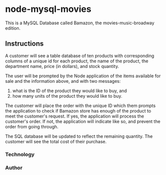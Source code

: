 # node-mysql-movies
This is a MySQL Database called Bamazon, the movies-music-broadway edition.

## Instructions
A customer will see a table database of ten products with corresponding columns of a unique id for each product, the name of the product, the department name, price (in dollars), and stock quantity.

The user will be prompted by the Node application of the items available for sale and the information above, and with two messages:
1) what is the ID of the product they would like to buy, and
2) how many units of the product they would like to buy.

The customer will place the order with the unique ID which them prompts the application to check if Bamazon store has enough of the product to meet the customer's request. If yes, the application will process the customer's order. If not, the application will indicate like so, and prevent the order from going through.

The SQL database will be updated to reflect the remaining quantity. The customer will see the total cost of their purchase.

### Technology 

### Author